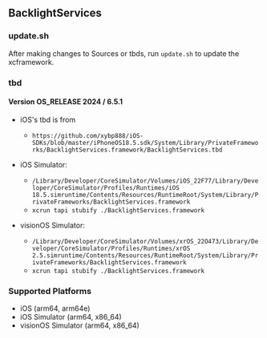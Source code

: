 ## BacklightServices

### update.sh

After making changes to Sources or tbds, run `update.sh` to update the xcframework.

### tbd

#### Version OS_RELEASE 2024 / 6.5.1

- iOS's tbd is from
    - `https://github.com/xybp888/iOS-SDKs/blob/master/iPhoneOS18.5.sdk/System/Library/PrivateFrameworks/BacklightServices.framework/BacklightServices.tbd`

- iOS Simulator:
    - `/Library/Developer/CoreSimulator/Volumes/iOS_22F77/Library/Developer/CoreSimulator/Profiles/Runtimes/iOS 18.5.simruntime/Contents/Resources/RuntimeRoot/System/Library/PrivateFrameworks/BacklightServices.framework`
    - `xcrun tapi stubify ./BacklightServices.framework`

- visionOS Simulator:
    - `/Library/Developer/CoreSimulator/Volumes/xrOS_22O473/Library/Developer/CoreSimulator/Profiles/Runtimes/xrOS 2.5.simruntime/Contents/Resources/RuntimeRoot/System/Library/PrivateFrameworks/BacklightServices.framework`
    - `xcrun tapi stubify ./BacklightServices.framework`

### Supported Platforms

- iOS (arm64, arm64e)
- iOS Simulator (arm64, x86_64)
- visionOS Simulator (arm64, x86_64)
